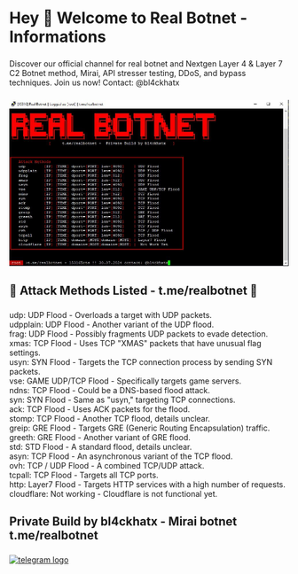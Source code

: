 <h1 align="left">Hey 👋 Welcome to Real Botnet - Informations</h1>

###
<p align="left">Discover our official channel for real botnet and Nextgen Layer 4 & Layer 7 C2 Botnet method, Mirai, API stresser testing, DDoS, and bypass techniques. Join us now!  Contact: @bl4ckhatx  
</p>  

###

<div align="center">
  <img   src="realbotnet.png"   />
</div>

###

<h2 align="left">🎯 Attack Methods Listed - t.me/realbotnet 💢</h2>

###

<p align="left">udp: UDP Flood - Overloads a target with UDP packets.<br>udpplain: UDP Flood - Another variant of the UDP flood.<br>frag: UDP Flood - Possibly fragments UDP packets to evade detection.<br>xmas: TCP Flood - Uses TCP "XMAS" packets that have unusual flag settings.<br>usyn: SYN Flood - Targets the TCP connection process by sending SYN packets.<br>vse: GAME UDP/TCP Flood - Specifically targets game servers.<br>ndns: TCP Flood - Could be a DNS-based flood attack.<br>syn: SYN Flood - Same as "usyn," targeting TCP connections.<br>ack: TCP Flood - Uses ACK packets for the flood.<br>stomp: TCP Flood - Another TCP flood, details unclear.<br>greip: GRE Flood - Targets GRE (Generic Routing Encapsulation) traffic.<br>greeth: GRE Flood - Another variant of GRE flood.<br>std: STD Flood - A standard flood, details unclear.<br>asyn: TCP Flood - An asynchronous variant of the TCP flood.<br>ovh: TCP / UDP Flood - A combined TCP/UDP attack.<br>tcpall: TCP Flood - Targets all TCP ports.<br>http: Layer7 Flood - Targets HTTP services with a high number of requests.<br>cloudflare: Not working - Cloudflare is not functional yet.</p>

###

<h2 align="left">Private Build by bl4ckhatx - Mirai botnet t.me/realbotnet</h2>

###

<p align="left"></p>

###

<div align="left">
  <a href="https://t.me/realbotnet" target="_blank">
    <img src="https://raw.githubusercontent.com/maurodesouza/profile-readme-generator/master/src/assets/icons/social/telegram/default.svg" width="52" height="40" alt="telegram logo"  />
  </a>
</div>

###
